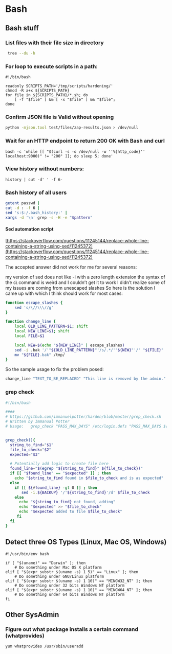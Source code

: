 # Bash

## Bash stuff <a id="bash-stuff"></a>

### List files with their file size in directory

```bash
 tree --du -h
```

### For loop to execute scripts in a path:

```text
#!/bin/bash

readonly SCRIPTS_PATH='/tmp/scripts/hardening/'
chmod -R a+x ${SCRIPTS_PATH}
for file in ${SCRIPTS_PATH}/*.sh; do
    [ -f "$file" ] && [ -x "$file" ] && "$file";
done

```

### Confirm JSON file is Valid without opening

```bash
python -mjson.tool test/files/zap-results.json > /dev/null
```

### Wait for an HTTP endpoint to return 200 OK with Bash and curl

```text
bash -c 'while [[ "$(curl -s -o /dev/null -w ''%{http_code}'' localhost:9000)" != "200" ]]; do sleep 5; done'
```

### View history without numbers:

```text
history | cut -d' ' -f 6-
```

### **Bash history of all users**

```bash
getent passwd | 
cut -d : -f 6 | 
sed 's:$:/.bash_history:' | 
xargs -d '\n' grep -s -H -e "$pattern"
```

#### Sed automation script

[https://stackoverflow.com/questions/11245144/replace-whole-line-containing-a-string-using-sed/11245372](https://stackoverflow.com/questions/11245144/replace-whole-line-containing-a-string-using-sed/11245372)

The accepted answer did not work for me for several reasons:

my version of sed does not like -i with a zero length extension the syntax of the c\ command is weird and I couldn’t get it to work I didn’t realize some of my issues are coming from unescaped slashes So here is the solution I came up with which I think should work for most cases:

```bash
function escape_slashes {
    sed 's/\//\\\//g' 
}

function change_line {
    local OLD_LINE_PATTERN=$1; shift
    local NEW_LINE=$1; shift
    local FILE=$1

    local NEW=$(echo "${NEW_LINE}" | escape_slashes)
    sed -i .bak '/'"${OLD_LINE_PATTERN}"'/s/.*/'"${NEW}"'/' "${FILE}"
    mv "${FILE}.bak" /tmp/
}
```

So the sample usage to fix the problem posed:

```bash
change_line "TEXT_TO_BE_REPLACED" "This line is removed by the admin." yourFile
```

### grep check

```bash
#!/bin/bash

####
# https://github.com/immanuelpotter/harden/blob/master/grep_check.sh
# Written by Immanual Potter
# Usage:   grep_check "PASS_MAX_DAYS" /etc/login.defs "PASS_MAX_DAYS ${PASS_MAX_DAYS}"


grep_check(){
  string_to_find="$1"
  file_to_check="$2"
  expected="$3"

  # Potentially add logic to create file here
  found_line="$(egrep "${string_to_find}" ${file_to_check})"
  if [[ "$found_line" == "$expected" ]] ; then
    echo "$string_to_find found in $file_to_check and is as expected" 
  else
    if [[ ${#found_line} -gt 0 ]] ; then
       sed -i.${BACKUP} '/'${string_to_find}'/d' $file_to_check
    else
      echo "${string_to_find} not found, adding" 
      echo "$expected" >> "$file_to_check"
      echo "$expected added to file $file_to_check"
     fi
  fi
}
```

## Detect three OS Types \(Linux, Mac OS, Windows\)

```text
#!/usr/bin/env bash

if [ "$(uname)" == "Darwin" ]; then
    # Do something under Mac OS X platform        
elif [ "$(expr substr $(uname -s) 1 5)" == "Linux" ]; then
    # Do something under GNU/Linux platform
elif [ "$(expr substr $(uname -s) 1 10)" == "MINGW32_NT" ]; then
    # Do something under 32 bits Windows NT platform
elif [ "$(expr substr $(uname -s) 1 10)" == "MINGW64_NT" ]; then
    # Do something under 64 bits Windows NT platform
fi
```

## Other SysAdmin

### Figure out what package installs a certain command \(whatprovides\)

```bash
yum whatprovides /usr/sbin/useradd
```

